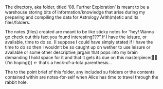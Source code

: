 The directory, aka folder, titled ‘08. Further Exploration’ is meant to be a warehouse storing bits of information/knowledge that arise during my preparing and compiling the data for Astrology Arith(m)etic and its files/folders. 

The notes (files) created are meant to be like sticky notes for “hey! Wanna go check out this fact you found interesting???” If I have the leisure, or available, time to do so. (I suppose I could have simply stated if I have the time to do so then I wouldn’t be so caught up on wether to use leisure or available or some other descriptive jargain that pops into my brain demanding I hold space for it and that it gets its due on this masterpiece(🤞🤞(I’m hoping))) <- that’s a heck-of-a-lota parenthesis…

The to the point brief of this folder, any included su folders or the contents contained within are notes-for-self when Alice has time to travel through the rabbit hole. 
